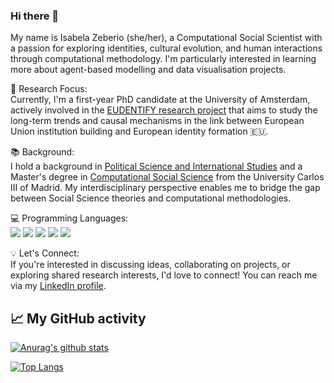 ### Hi there 👋

My name is Isabela Zeberio (she/her), a Computational Social Scientist with a passion for exploring identities, cultural evolution, and human interactions through computational methodology. I'm particularly interested in learning more about agent-based modelling and data visualisation projects. 

🔬 Research Focus: <br />
Currently, I'm a first-year PhD candidate at the University of Amsterdam, actively involved in the [EUDENTIFY research project](https://artes.uva.nl/content/research-groups/eudentify/eudentify.html) that aims to study the long-term trends and causal mechanisms in the link between European Union institution building and European identity formation 🇪🇺.

📚 Background: <br />
I hold a background in [Political Science and International Studies](https://www.uc3m.es/bachelor-degree/international-studies-political-science) and a Master's degree in [Computational Social Science](https://www.uc3m.es/master/computational-social-science) from the University Carlos III of Madrid. My interdisciplinary perspective enables me to bridge the gap between Social Science theories and computational methodologies.

💻 Programming Languages: <br />
 ![](https://img.shields.io/badge/Code-R-informational?style=flat&logo=R&logoColor=white&color=2bbc8a) 
 ![](https://img.shields.io/badge/Code-Python-informational?style=flat&logo=python&logoColor=white&color=2bbc8a) 
  ![](https://img.shields.io/badge/Code-HTML-informational?style=flat&logo=html5&logoColor=white&color=2bbc8a)
 ![](https://img.shields.io/badge/Code-SQL-informational?style=flat&logo=sql&logoColor=white&color=2bbc8a)
 ![](https://img.shields.io/badge/Code-GAMA-informational?style=flat&logo=GAMA&logoColor=white&color=2bbc8a)


💡 Let's Connect: <br />
If you're interested in discussing ideas, collaborating on projects, or exploring shared research interests, I'd love to connect! You can reach me via my [LinkedIn profile](https://www.linkedin.com/in/isabela-zeberio-aguerrevere-b46460227/).

## 📈 My GitHub activity

[![Anurag's github stats](https://github-readme-stats.vercel.app/api?username=isazeberio)](https://github.com/isazeberio)

[![Top Langs](https://github-readme-stats.vercel.app/api/top-langs/?username=isazeberio&layout=compact)](https://github.com/isazeberio)

<!--
**isazeberio/isazeberio** is a ✨ _special_ ✨ repository because its `README.md` (this file) appears on your GitHub profile.

Here are some ideas to get you started:

- 🔭 I’m currently working on ...
- 🌱 I’m currently learning ...
- 👯 I’m looking to collaborate on ...
- 🤔 I’m looking for help with ...
- 💬 Ask me about ...
- 📫 How to reach me: ...
- 😄 Pronouns: ...
- ⚡ Fun fact: ...
-->

